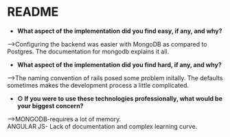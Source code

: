 <h1>README</h1>
<b><ul><li>What aspect of the implementation did you find easy, if any, and why?</li></ul></b>
-->Configuring the backend was easier with MongoDB as compared to Postgres. The documentation for mongodb explains it all.<br>
<b><ul><li>What aspect of the implementation did you find hard, if any, and why?</li></ul></b>
-->The naming convention of rails posed some problem initally. The defaults sometimes makes the development process a little complicated.<br>
<b><ul><li>○ If you were to use these technologies professionally, what would be your biggest
concern?</li></ul></b>
-->MONGODB-requires a lot of memory.<br>
  ANGULAR JS- Lack of documentation and complex learning curve.

